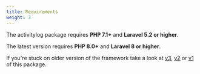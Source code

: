 ```yaml
---
title: Requirements
weight: 3
---
```


The activitylog package requires **PHP 7.1+** and **Laravel 5.2 or higher**.

The latest version requires **PHP 8.0+** and **Laravel 8 or higher**.

If you're stuck on older version of the framework take a look at [v3](https://docs.votong.be/laravel-activitylog/v3), [v2](https://docs.votong.be/laravel-activitylog/v2) or [v1](https://docs.votong.be/laravel-activitylog/v2) of this package.
